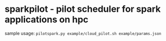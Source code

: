 # sparkpilot - pilot scheduler for spark applications on hpc

sample usage:
`pilotspark.py example/cloud_pilot.sh example/params.json`
